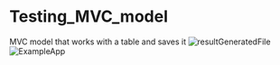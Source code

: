 # Testing_MVC_model
MVC model that works with a table and saves it
![resultGeneratedFile](https://user-images.githubusercontent.com/35611882/117141110-d7bbe300-adb6-11eb-80ff-773f449f788b.png)
![ExampleApp](https://user-images.githubusercontent.com/35611882/117141811-a68fe280-adb7-11eb-87b1-8cc76c4850d5.jpg)

